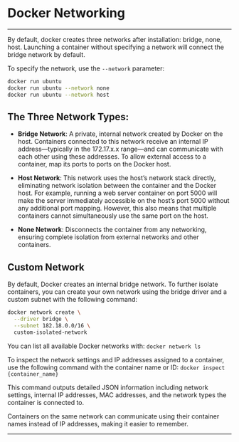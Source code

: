 # Docker Networking

---

By default, docker creates three networks after installation: bridge, none, host. Launching a container without specifying a network will connect the bridge network by default.

To specify the network, use the `--network` parameter:
```bash
docker run ubuntu
docker run ubuntu --network none
docker run ubuntu --network host
```

## The Three Network Types:
- **Bridge Network**: A private, internal network created by Docker on the host. Containers connected to this network receive an internal IP address—typically in the 172.17.x.x range—and can communicate with each other using these addresses. To allow external access to a container, map its ports to ports on the Docker host.

- **Host Network**: This network uses the host’s network stack directly, eliminating network isolation between the container and the Docker host. For example, running a web server container on port 5000 will make the server immediately accessible on the host’s port 5000 without any additional port mapping. However, this also means that multiple containers cannot simultaneously use the same port on the host.

- **None Network**: Disconnects the container from any networking, ensuring complete isolation from external networks and other containers.

## Custom Network
By default, Docker creates an internal bridge network. To further isolate containers, you can create your own network using the bridge driver and a custom subnet with the following command:
```bash
docker network create \
  --driver bridge \
  --subnet 182.18.0.0/16 \
  custom-isolated-network
```
You can list all available Docker networks with: `docker network ls`

To inspect the network settings and IP addresses assigned to a container, use the following command with the container name or ID: `docker inspect {container_name}`

This command outputs detailed JSON information including network settings, internal IP addresses, MAC addresses, and the network types the container is connected to.

Containers on the same network can communicate using their container names instead of IP addresses, making it easier to remember.

---
